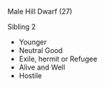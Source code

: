 Male Hill Dwarf (27)

Sibling 2
- Younger
- Neutral Good
- Exile, hermit or Refugee
- Alive and Well
- Hostile